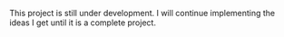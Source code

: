 This project is still under development. 
I will continue implementing the ideas I get until it is a complete project.
